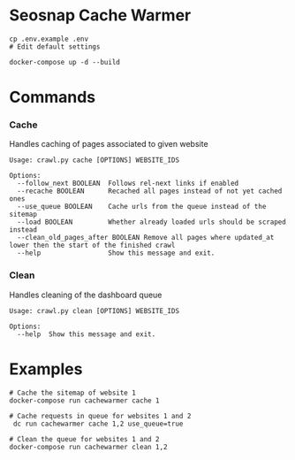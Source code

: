 # Seosnap Cache Warmer

```
cp .env.example .env
# Edit default settings

docker-compose up -d --build
```

# Commands
### Cache
Handles caching of pages associated to given website
```
Usage: crawl.py cache [OPTIONS] WEBSITE_IDS

Options:
  --follow_next BOOLEAN  Follows rel-next links if enabled
  --recache BOOLEAN      Recached all pages instead of not yet cached ones
  --use_queue BOOLEAN    Cache urls from the queue instead of the sitemap
  --load BOOLEAN         Whether already loaded urls should be scraped instead
  --clean_old_pages_after BOOLEAN Remove all pages where updated_at lower then the start of the finished crawl
  --help                 Show this message and exit.
```

### Clean
Handles cleaning of the dashboard queue
```
Usage: crawl.py clean [OPTIONS] WEBSITE_IDS

Options:
  --help  Show this message and exit.
```

# Examples
```
# Cache the sitemap of website 1
docker-compose run cachewarmer cache 1

# Cache requests in queue for websites 1 and 2
 dc run cachewarmer cache 1,2 use_queue=true

# Clean the queue for websites 1 and 2
docker-compose run cachewarmer clean 1,2
```
